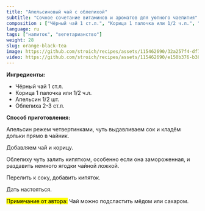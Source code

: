 ```yaml
---
title: "Апельсиновый чай с облепихой"
subtitle: "Сочное сочетание витаминов и ароматов для уютного чаепития"
composition : ["Чёрный чай 1 ст.л.", "Корица 1 палочка или 1/2 ч.л.", "Апельсин 1/2 шт.", "Облепиха 2-3 ст.л."]
language: ru
tags: ["напиток", "вегетарианство"]
weight: 28
slug: orange-black-tea
image: https://github.com/stroich/recipes/assets/115462690/32a257f4-df7f-4e7a-bff7-ee6fd9080957
video: https://github.com/stroich/recipes/assets/115462690/e150b376-b387-467b-857a-c3226e8994cf
---
```



**Ингредиенты:**

* Чёрный чай 1 ст.л.
* Корица 1 палочка или 1/2 ч.л.
* Апельсин 1/2 шт.
* Облепиха 2-3 ст.л.


**Способ приготовления:**

Апельсин режем четвертинками, чуть выдавливаем сок и кладём дольки прямо в чайник.

Добавляем чай и корицу.

Облепиху чуть залить кипятком, особенно если она замороженная, и раздавить немного ягодки чайной ложкой.

Перелить к соку, добавить кипяток.

Дать настояться.

<mark>Примечание от автора:</mark> Чай можно подсластить мёдом или сахаром.


